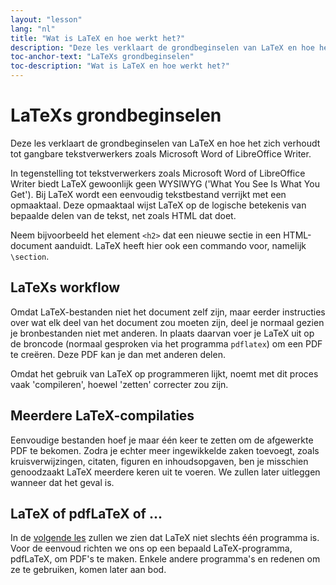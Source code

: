 ```yaml
---
layout: "lesson"
lang: "nl"
title: "Wat is LaTeX en hoe werkt het?"
description: "Deze les verklaart de grondbeginselen van LaTeX en hoe het zich verhoudt tot gangbare tekstverwerkers zoals Microsoft Word of LibreOffice Writer."
toc-anchor-text: "LaTeXs grondbeginselen"
toc-description: "Wat is LaTeX en hoe werkt het?"
---
```


# LaTeXs grondbeginselen

<span
  class="summary">Deze les verklaart de grondbeginselen van LaTeX en hoe het zich verhoudt tot gangbare tekstverwerkers zoals Microsoft Word of LibreOffice Writer.</span>

In tegenstelling tot tekstverwerkers zoals Microsoft Word of LibreOffice Writer biedt LaTeX gewoonlijk geen WYSIWYG ('What You See Is What You Get').
Bij LaTeX wordt een eenvoudig tekstbestand verrijkt met een opmaaktaal.
Deze opmaaktaal wijst LaTeX op de logische betekenis van bepaalde delen van de tekst, net zoals HTML dat doet.

Neem bijvoorbeeld het element `<h2>` dat een nieuwe sectie in een HTML-document aanduidt.
LaTeX heeft hier ook een commando voor, namelijk `\section`.

## LaTeXs workflow

Omdat LaTeX-bestanden niet het document zelf zijn, maar eerder instructies over wat elk deel van het document zou moeten zijn, deel je normaal gezien je bronbestanden niet met anderen.
In plaats daarvan voer je LaTeX uit op de broncode (normaal gesproken via het programma `pdflatex`) om een PDF te creëren.
Deze PDF kan je dan met anderen delen.

Omdat het gebruik van LaTeX op programmeren lijkt, noemt met dit proces vaak 'compileren', hoewel 'zetten' correcter zou zijn.

## Meerdere LaTeX-compilaties

Eenvoudige bestanden hoef je maar één keer te zetten om de afgewerkte PDF te bekomen.
Zodra je echter meer ingewikkelde zaken toevoegt, zoals kruisverwijzingen, citaten, figuren en inhoudsopgaven, ben je misschien genoodzaakt LaTeX meerdere keren uit te voeren.
We zullen later uitleggen wanneer dat het geval is.

## LaTeX of pdfLaTeX of ...

In de [volgende les](lesson-02) zullen we zien dat LaTeX niet slechts één programma is.
Voor de eenvoud richten we ons op een bepaald LaTeX-programma, pdfLaTeX, om PDF's te maken.
Enkele andere programma's en redenen om ze te gebruiken, komen later aan bod.

